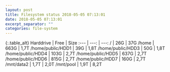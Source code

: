 ```yaml
---
layout: post
title: Filesystem status 2018-05-05 07:13:01
date: 2018-05-05 07:13:01
excerpt_separator: ""
categories: file-system
---
```

{:.table_alt}
Harddrive | Free | Size
:--- | ---: | ---:
/ | 26G | 37G
/home | 663G | 1,7T
/home/public/HDD1 | 39G | 1,8T
/home/public/HDD3 | 50G | 1,8T
/home/public/HDD4 | 103G | 2,7T
/home/public/HDD5 | 637G | 2,7T
/home/public/HDD6 | 815G | 2,7T
/home/public/HDD7 | 160G | 2,7T
/mnt/data2 | 1,7T | 2,0T
/mnt/pool | 1,9T | 8,2T
